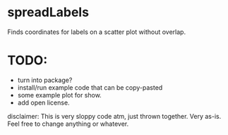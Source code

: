 # spreadLabels
Finds coordinates for labels on a scatter plot without overlap.

# TODO:
- turn into package?
- install/run example code that can be copy-pasted
- some example plot for show.
- add open license.

disclaimer: This is very sloppy code atm, just thrown together. Very as-is. Feel free to change anything or whatever.
